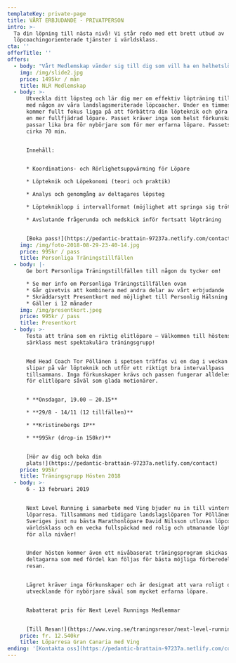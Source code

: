 ```yaml
---
templateKey: private-page
title: VÅRT ERBJUDANDE - PRIVATPERSON
intro: >-
  Ta din löpning till nästa nivå! Vi står redo med ett brett utbud av
  löpcoachingorienterade tjänster i världsklass.
cta: ''
offerTitle: ''
offers:
  - body: "Vårt Medlemskap vänder sig till dig som vill ha en helhetslösning med en personlig landslagsmeriterad Löpcoach som tar ansvar för din träning och utveckling. Via skräddarsydda träningsprogram, kontinuerlig uppföljning och PT-pass tränar vi tillsammans mot gemensamt uppsatta mål. \n\nBland 2018 års medlemmar har 100% slagit nya prydliga personliga rekord. No joke!\n\n* **INDIVIDANPASSAT TRÄNINGSPROGRAM** - Integrera proffsens hemligheter i din träning och bli en mer fullfjädrad löpare\r\n* **KONTINUERLIG UPPFÖLJNING** - Veckovisa samtal med din Löpcoach för uppföljning, analys och justering av ditt träningsprogram\r\n* **PERSONLIGA TRÄNINGSTILLFÄLLEN TILL MEDLEMSPRISER** - Slipa på dina färdigheter och lär dig mer via coachledda löpteknik-, löpstyrke- och kvalitétspass\n\n[Bli medlem!](https://pedantic-brattain-97237a.netlify.com/contact)"
    img: /img/slide2.jpg
    price: 1495kr / mån
    title: NLR Medlemskap
  - body: >-
      Utveckla ditt löpsteg och lär dig mer om effektiv löpträning tillsammans
      med någon av våra landslagsmeriterade löpcoacher. Under en timmes tid
      kommer fullt fokus ligga på att förbättra din löpteknik och göra dig till
      en mer fullfjädrad löpare. Passet kräver inga som helst förkunskaper utan
      passar lika bra för nybörjare som för mer erfarna löpare. Passets längd är
      cirka 70 min.


      Innehåll:


      * Koordinations- och Rörlighetsuppvärming för Löpare

      * Löpteknik och Löpekonomi (teori och praktik)

      * Analys och genomgång av deltagares löpsteg

      * Löptekniklopp i intervallformat (möjlighet att springa sig trött!)

      * Avslutande frågerunda och medskick inför fortsatt löpträning


      [Boka pass!](https://pedantic-brattain-97237a.netlify.com/contact)
    img: /img/foto-2018-08-29-23-40-14.jpg
    price: 995kr / pass
    title: Personliga Träningstillfällen
  - body: |-
      Ge bort Personliga Träningstillfällen till någon du tycker om!

      * Se mer info om Personliga Träningstillfällen ovan 
      * Går givetvis att kombinera med andra delar av vårt erbjudande
      * Skräddarsytt Presentkort med möjlighet till Personlig Hälsning
      * Gäller i 12 månader
    img: /img/presentkort.jpeg
    price: 995kr / pass
    title: Presentkort
  - body: >-
      Testa att träna som en riktig elitlöpare – Välkommen till höstens i
      särklass mest spektakulära träningsgrupp!


      Med Head Coach Tor Pöllänen i spetsen träffas vi en dag i veckan och
      slipar på vår löpteknik och utför ett riktigt bra intervallpass
      tillsammans. Inga förkunskaper krävs och passen fungerar alldeles utmärkt
      för elitlöpare såväl som glada motionärer.


      * **Onsdagar, 19.00 – 20.15**

      * **29/8 - 14/11 (12 tillfällen)**

      * **Kristinebergs IP**

      * **995kr (drop-in 150kr)**


      [Hör av dig och boka din
      plats!](https://pedantic-brattain-97237a.netlify.com/contact)
    price: 995kr
    title: Träningsgrupp Hösten 2018
  - body: >-
      6 - 13 februari 2019


      Next Level Running i samarbete med Ving bjuder nu in till vinterns fetaste
      löparresa. Tillsammans med tidigare landslagslöparen Tor Pöllänen och
      Sveriges just nu bästa Marathonlöpare David Nilsson utlovas löpcoaching i
      världsklass och en vecka fullspäckad med rolig och utmanande löpträning
      för alla nivåer!


      Under hösten kommer även ett nivåbaserat träningsprogram skickas ut till
      deltagarna som med fördel kan följas för bästa möjliga förberedelser inför
      resan.


      Lägret kräver inga förkunskaper och är designat att vara roligt och
      utvecklande för nybörjare såväl som mycket erfarna löpare.


      Rabatterat pris för Next Level Runnings Medlemmar


      [Till Resan!](https://www.ving.se/traningsresor/next-level-running)
    price: fr. 12.540kr
    title: Löparresa Gran Canaria med Ving
ending: '[Kontakta oss](https://pedantic-brattain-97237a.netlify.com/contact)'
---
```


